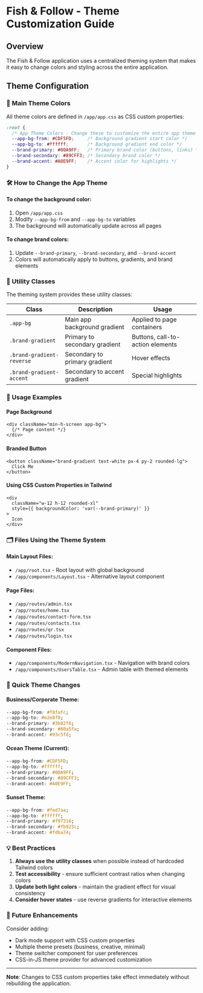 # Fish & Follow - Theme Customization Guide

## Overview
The Fish & Follow application uses a centralized theming system that makes it easy to change colors and styling across the entire application.

## Theme Configuration

### 🎨 Main Theme Colors
All theme colors are defined in `/app/app.css` as CSS custom properties:

```css
:root {
  /* App Theme Colors - Change these to customize the entire app theme */
  --app-bg-from: #CDF5FD;     /* Background gradient start color */
  --app-bg-to: #ffffff;       /* Background gradient end color */
  --brand-primary: #00A9FF;   /* Primary brand color (buttons, links) */
  --brand-secondary: #89CFF3; /* Secondary brand color */
  --brand-accent: #A0E9FF;    /* Accent color for highlights */
}
```

### 🛠️ How to Change the App Theme

#### To change the background color:
1. Open `/app/app.css`
2. Modify `--app-bg-from` and `--app-bg-to` variables
3. The background will automatically update across all pages

#### To change brand colors:
1. Update `--brand-primary`, `--brand-secondary`, and `--brand-accent`
2. Colors will automatically apply to buttons, gradients, and brand elements

### 📱 Utility Classes

The theming system provides these utility classes:

| Class | Description | Usage |
|-------|-------------|-------|
| `.app-bg` | Main app background gradient | Applied to page containers |
| `.brand-gradient` | Primary to secondary gradient | Buttons, call-to-action elements |
| `.brand-gradient-reverse` | Secondary to primary gradient | Hover effects |
| `.brand-gradient-accent` | Secondary to accent gradient | Special highlights |

### 🎯 Usage Examples

#### Page Background
```tsx
<div className="min-h-screen app-bg">
  {/* Page content */}
</div>
```

#### Branded Button
```tsx
<button className="brand-gradient text-white px-4 py-2 rounded-lg">
  Click Me
</button>
```

#### Using CSS Custom Properties in Tailwind
```tsx
<div 
  className="w-12 h-12 rounded-xl" 
  style={{ backgroundColor: 'var(--brand-primary)' }}
>
  Icon
</div>
```

### 🗂️ Files Using the Theme System

#### Main Layout Files:
- `/app/root.tsx` - Root layout with global background
- `/app/components/Layout.tsx` - Alternative layout component

#### Page Files:
- `/app/routes/admin.tsx`
- `/app/routes/home.tsx` 
- `/app/routes/contact-form.tsx`
- `/app/routes/contacts.tsx`
- `/app/routes/qr.tsx`
- `/app/routes/login.tsx`

#### Component Files:
- `/app/components/ModernNavigation.tsx` - Navigation with brand colors
- `/app/components/UsersTable.tsx` - Admin table with themed elements

### 🔄 Quick Theme Changes

#### Business/Corporate Theme:
```css
--app-bg-from: #f8fafc;
--app-bg-to: #e2e8f0;
--brand-primary: #3b82f6;
--brand-secondary: #60a5fa;
--brand-accent: #93c5fd;
```

#### Ocean Theme (Current):
```css
--app-bg-from: #CDF5FD;
--app-bg-to: #ffffff;
--brand-primary: #00A9FF;
--brand-secondary: #89CFF3;
--brand-accent: #A0E9FF;
```

#### Sunset Theme:
```css
--app-bg-from: #fed7aa;
--app-bg-to: #ffffff;
--brand-primary: #f97316;
--brand-secondary: #fb923c;
--brand-accent: #fdba74;
```

### 💡 Best Practices

1. **Always use the utility classes** when possible instead of hardcoded Tailwind colors
2. **Test accessibility** - ensure sufficient contrast ratios when changing colors
3. **Update both light colors** - maintain the gradient effect for visual consistency
4. **Consider hover states** - use reverse gradients for interactive elements

### 🚀 Future Enhancements

Consider adding:
- Dark mode support with CSS custom properties
- Multiple theme presets (business, creative, minimal)
- Theme switcher component for user preferences
- CSS-in-JS theme provider for advanced customization

---

**Note**: Changes to CSS custom properties take effect immediately without rebuilding the application.
